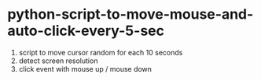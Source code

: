 # python-script-to-move-mouse-and-auto-click-every-5-sec

1) script to move cursor random for each 10 seconds
2) detect screen resolution 
3) click event with mouse up / mouse down 


